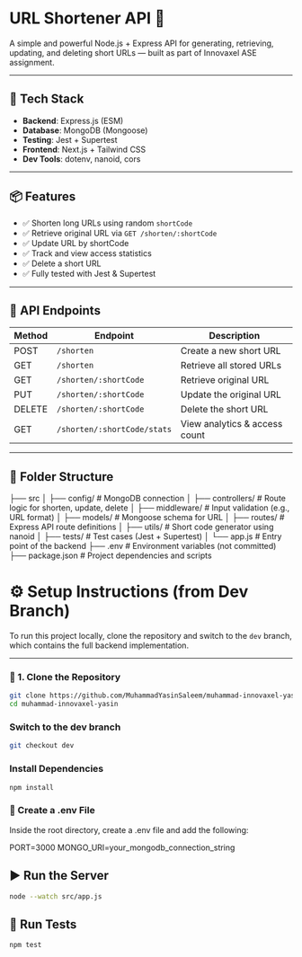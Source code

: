 # URL Shortener API 🚀

A simple and powerful Node.js + Express API for generating, retrieving, updating, and deleting short URLs — built as part of Innovaxel ASE assignment.

---

## 🔧 Tech Stack

- **Backend**: Express.js (ESM)
- **Database**: MongoDB (Mongoose)
- **Testing**: Jest + Supertest
- **Frontend**: Next.js + Tailwind CSS
- **Dev Tools**: dotenv, nanoid, cors

---

## 📦 Features

- ✅ Shorten long URLs using random `shortCode`
- ✅ Retrieve original URL via `GET /shorten/:shortCode`
- ✅ Update URL by shortCode
- ✅ Track and view access statistics
- ✅ Delete a short URL
- ✅ Fully tested with Jest & Supertest

---

## 🚀 API Endpoints

| Method | Endpoint                      | Description                  |
|--------|-------------------------------|------------------------------|
| POST   | `/shorten`                    | Create a new short URL       |
| GET    | `/shorten`                   | Retrieve all stored URLs      |
| GET    | `/shorten/:shortCode`         | Retrieve original URL        |
| PUT    | `/shorten/:shortCode`         | Update the original URL      |
| DELETE | `/shorten/:shortCode`         | Delete the short URL         |
| GET    | `/shorten/:shortCode/stats`   | View analytics & access count |

---

## 📁 Folder Structure

├── src
│ ├── config/ # MongoDB connection
│ ├── controllers/ # Route logic for shorten, update, delete
│ ├── middleware/ # Input validation (e.g., URL format)
│ ├── models/ # Mongoose schema for URL
│ ├── routes/ # Express API route definitions
│ ├── utils/ # Short code generator using nanoid
│ ├── tests/ # Test cases (Jest + Supertest)
│ └── app.js # Entry point of the backend
├── .env # Environment variables (not committed)
├── package.json # Project dependencies and scripts

# ⚙️ Setup Instructions (from Dev Branch)

To run this project locally, clone the repository and switch to the `dev` branch, which contains the full backend implementation.

---

### 📁 1. Clone the Repository

```bash
git clone https://github.com/MuhammadYasinSaleem/muhammad-innovaxel-yasin.git
cd muhammad-innovaxel-yasin
```
### Switch to the dev branch

```bash
git checkout dev
```
### Install Dependencies

```bash
npm install
```
### 🔐 Create a .env File

Inside the root directory, create a .env file and add the following:

PORT=3000
MONGO_URI=your_mongodb_connection_string

## ▶️ Run the Server
```bash
node --watch src/app.js
```
## 🧪 Run Tests

```bash
npm test
```
